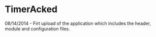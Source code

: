 TimerAcked
==========





08/14/2014 - Firt upload of the application which includes the header, module and configuration files.
